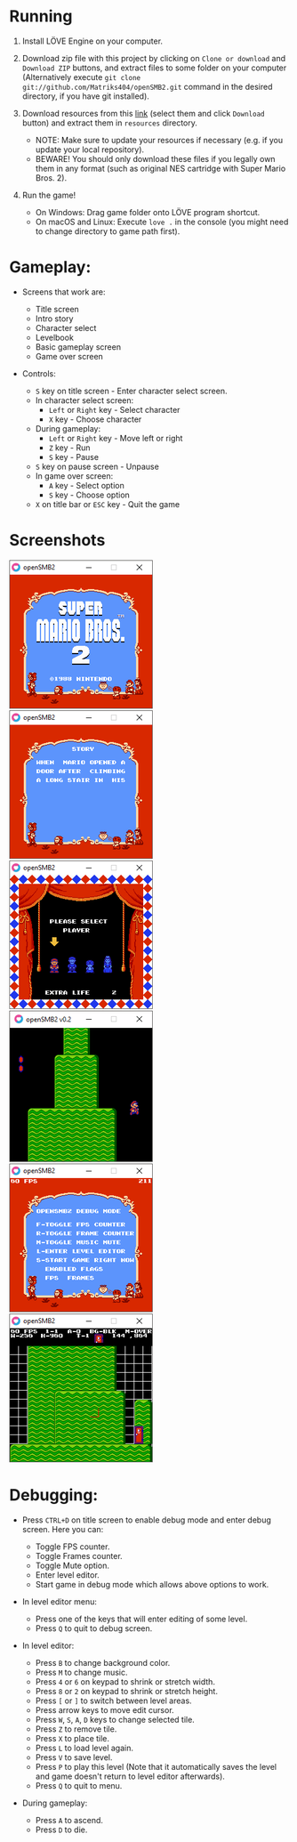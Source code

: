 # Running

1. Install LÖVE Engine on your computer.

2. Download zip file with this project by clicking on `Clone or download` and `Download ZIP` buttons, and extract files to some folder on your computer (Alternatively execute `git clone git://github.com/Matriks404/openSMB2.git` command in the desired directory, if you have git installed).

3. Download resources from this [link](https://drive.google.com/drive/folders/1Gqw8yUSekHwrbAnHErZbr7AdeugurBRq?usp=sharing) (select them and click `Download` button) and extract them in `resources` directory.

	* NOTE: Make sure to update your resources if necessary (e.g. if you update your local repository).
	* BEWARE! You should only download these files if you legally own them in any format (such as original NES cartridge with Super Mario Bros. 2).

4. Run the game!
	* On Windows: Drag game folder onto LÖVE program shortcut.
	* On macOS and Linux: Execute `love .` in the console (you might need to change directory to game path first).

# Gameplay:

* Screens that work are:
	* Title screen
	* Intro story
	* Character select
	* Levelbook
	* Basic gameplay screen
	* Game over screen

* Controls:
	* `S` key on title screen - Enter character select screen.
	* In character select screen:
		* `Left` or `Right` key - Select character
		* `X` key - Choose character
	* During gameplay:
		* `Left` or `Right` key - Move left or right
		* `Z` key - Run
		* `S` key - Pause
	* `S` key on pause screen - Unpause
	* In game over screen:
		* `A` key - Select option
		* `S` key - Choose option
	* `X` on title bar or `ESC` key - Quit the game

# Screenshots

![Title screen](/screenshots/1.png)
![Intro story](/screenshots/2.png)
![Character select](/screenshots/3.png)
![Gameplay](/screenshots/4.png)
![Debug screen](/screenshots/5.png)
![Level editor](/screenshots/6.png)


# Debugging:

* Press `CTRL+D` on title screen to enable debug mode and enter debug screen. Here you can:
	* Toggle FPS counter.
	* Toggle Frames counter.
	* Toggle Mute option.
	* Enter level editor.
	* Start game in debug mode which allows above options to work.

* In level editor menu:
	* Press one of the keys that will enter editing of some level.
	* Press `Q` to quit to debug screen.

* In level editor:
	* Press `B` to change background color.
	* Press `M` to change music.
	* Press `4` or `6` on keypad to shrink or stretch width.
	* Press `8` or `2` on keypad to shrink or stretch height.
	* Press `[` or `]` to switch between level areas.
	* Press arrow keys to move edit cursor.
	* Press `W`, `S`, `A`, `D` keys to change selected tile.
	* Press `Z` to remove tile.
	* Press `X` to place tile.
	* Press `L` to load level again.
	* Press `V` to save level.
	* Press `P` to play this level (Note that it automatically saves the level and game doesn't return to level editor afterwards).
	* Press `Q` to quit to menu.

* During gameplay:
	* Press `A` to ascend.
	* Press `D` to die.